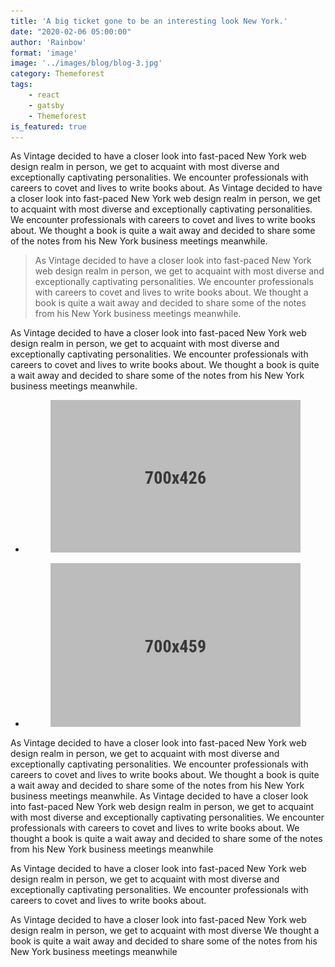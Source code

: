```yaml
---
title: 'A big ticket gone to be an interesting look New York.'
date: "2020-02-06 05:00:00"
author: 'Rainbow'
format: 'image'
image: '../images/blog/blog-3.jpg'
category: Themeforest
tags: 
    - react
    - gatsby
    - Themeforest
is_featured: true
---
```

As Vintage decided to have a closer look into fast-paced New York web design realm in person, we get to acquaint with most diverse and exceptionally captivating personalities. We encounter professionals with careers to covet and lives to write books about.
As Vintage decided to have a closer look into fast-paced New York web design realm in person, we get to acquaint with most diverse and exceptionally captivating personalities. We encounter professionals with careers to covet and lives to write books about. We thought a book is quite a wait away and decided to share some of the notes from his New York business meetings meanwhile.
<blockquote>
<p>As Vintage decided to have a closer look into fast-paced New York web design realm in person, we get to acquaint with most diverse and exceptionally captivating personalities. We encounter professionals with careers to covet and lives to write books about. We thought a book is quite a wait away and decided to share some of the notes from his New York business meetings meanwhile.</p>
</blockquote>
<p>As Vintage decided to have a closer look into fast-paced New York web design realm in person, we get to acquaint with most diverse and exceptionally captivating personalities. We encounter professionals with careers to covet and lives to write books about. We thought a book is quite a wait away and decided to share some of the notes from his New York business meetings meanwhile.</p>
<div class="wp-block-gallery">
    <ul class="blocks-gallery-grid columns-2">
        <li class="blocks-gallery-item">
            <figure>
                <a href="#">
                    <img src="../images/blog/blog-2.jpg" alt="single blog"/>
                </a>
            </figure>
        </li>
        <li class="blocks-gallery-item">
            <figure>
                <a href="#">
                    <img src="../images/blog/blog-3.jpg" alt="single blog"/>
                </a>
            </figure>
        </li>
    </ul>
</div>

<p>As Vintage decided to have a closer look into fast-paced New York web design realm in person, we get to acquaint with most diverse and exceptionally captivating personalities. We encounter professionals with careers to covet and lives to write books about. We thought a book is quite a wait away and decided to share some of the notes from his New York business meetings meanwhile. As Vintage decided to have a closer look into fast-paced New York web design realm in person, we get to acquaint with most diverse and exceptionally captivating personalities. We encounter professionals with careers to covet and lives to write books about. We thought a book is quite a wait away and decided to share some of the notes from his New York business meetings meanwhile</p>
<p>As Vintage decided to have a closer look into fast-paced New York web design realm in person, we get to acquaint with most diverse and exceptionally captivating personalities. We encounter professionals with careers to covet and lives to write books about. </p>
<p>As Vintage decided to have a closer look into fast-paced New York web design realm in person, we get to acquaint with most diverse We thought a book is quite a wait away and decided to share some of the notes from his New York business meetings meanwhile</p>

